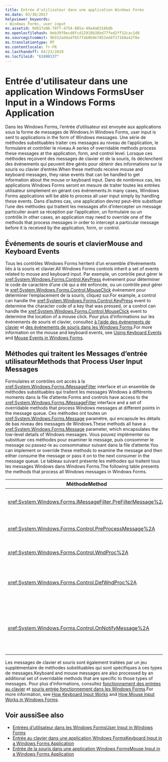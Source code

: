 ```yaml
---
title: Entrée d'utilisateur dans une application Windows Forms
ms.date: 03/30/2017
helpviewer_keywords:
- Windows Forms, user input
ms.assetid: 9d61fa96-70f7-4754-885a-49a4a6316bdb
ms.openlocfilehash: 0eb39f0ecd8fcd12918b38bd77fed2ff32cac1d8
ms.sourcegitcommit: 9b552addadfb57fab0b9e7852ed4f1f1b8a42f8e
ms.translationtype: MT
ms.contentlocale: fr-FR
ms.lasthandoff: 04/23/2019
ms.locfileid: "61800137"
---
```

# <a name="user-input-in-a-windows-forms-application"></a><span data-ttu-id="3204e-102">Entrée d'utilisateur dans une application Windows Forms</span><span class="sxs-lookup"><span data-stu-id="3204e-102">User Input in a Windows Forms Application</span></span>
<span data-ttu-id="3204e-103">Dans les Windows Forms, l’entrée d’utilisateur est envoyée aux applications sous la forme de messages de Windows.</span><span class="sxs-lookup"><span data-stu-id="3204e-103">In Windows Forms, user input is sent to applications in the form of Windows messages.</span></span> <span data-ttu-id="3204e-104">Une série de méthodes substituables traiter ces messages au niveau de l’application, le formulaire et contrôler le niveau.</span><span class="sxs-lookup"><span data-stu-id="3204e-104">A series of overridable methods process these messages at the application, form, and control level.</span></span> <span data-ttu-id="3204e-105">Lorsque ces méthodes reçoivent des messages de clavier et de la souris, ils déclenchent des événements qui peuvent être gérés pour obtenir des informations sur la souris ou clavier d’entrée.</span><span class="sxs-lookup"><span data-stu-id="3204e-105">When these methods receive mouse and keyboard messages, they raise events that can be handled to get information about the mouse or keyboard input.</span></span> <span data-ttu-id="3204e-106">Dans de nombreux cas, les applications Windows Forms seront en mesure de traiter toutes les entrées utilisateur simplement en gérant ces événements.</span><span class="sxs-lookup"><span data-stu-id="3204e-106">In many cases, Windows Forms applications will be able to process all user input simply by handling these events.</span></span> <span data-ttu-id="3204e-107">Dans d’autres cas, une application devrez peut-être substituer l’une des méthodes qui traitent les messages afin d’intercepter un message particulier avant sa réception par l’application, un formulaire ou un contrôle.</span><span class="sxs-lookup"><span data-stu-id="3204e-107">In other cases, an application may need to override one of the methods that process messages in order to intercept a particular message before it is received by the application, form, or control.</span></span>  
  
## <a name="mouse-and-keyboard-events"></a><span data-ttu-id="3204e-108">Événements de souris et clavier</span><span class="sxs-lookup"><span data-stu-id="3204e-108">Mouse and Keyboard Events</span></span>  
 <span data-ttu-id="3204e-109">Tous les contrôles Windows Forms héritent d’un ensemble d’événements liés à la souris et clavier.</span><span class="sxs-lookup"><span data-stu-id="3204e-109">All Windows Forms controls inherit a set of events related to mouse and keyboard input.</span></span> <span data-ttu-id="3204e-110">Par exemple, un contrôle peut gérer le <xref:System.Windows.Forms.Control.KeyPress> événement pour déterminer le code de caractère d’une clé qui a été enfoncée, ou un contrôle peut gérer le <xref:System.Windows.Forms.Control.MouseClick> événement pour déterminer l’emplacement de la souris, cliquez sur.</span><span class="sxs-lookup"><span data-stu-id="3204e-110">For example, a control can handle the <xref:System.Windows.Forms.Control.KeyPress> event to determine the character code of a key that was pressed, or a control can handle the <xref:System.Windows.Forms.Control.MouseClick> event to determine the location of a mouse click.</span></span> <span data-ttu-id="3204e-111">Pour plus d’informations sur les événements de souris et clavier, consultez [à l’aide des événements de clavier](using-keyboard-events.md) et [des événements de souris dans les Windows Forms](mouse-events-in-windows-forms.md).</span><span class="sxs-lookup"><span data-stu-id="3204e-111">For more information on the mouse and keyboard events, see [Using Keyboard Events](using-keyboard-events.md) and [Mouse Events in Windows Forms](mouse-events-in-windows-forms.md).</span></span>  
  
## <a name="methods-that-process-user-input-messages"></a><span data-ttu-id="3204e-112">Méthodes qui traitent les Messages d’entrée utilisateur</span><span class="sxs-lookup"><span data-stu-id="3204e-112">Methods that Process User Input Messages</span></span>  
 <span data-ttu-id="3204e-113">Formulaires et contrôles ont accès à la <xref:System.Windows.Forms.IMessageFilter> interface et un ensemble de méthodes substituables qui traitent les messages Windows à différents moments dans la file d’attente.</span><span class="sxs-lookup"><span data-stu-id="3204e-113">Forms and controls have access to the <xref:System.Windows.Forms.IMessageFilter> interface and a set of overridable methods that process Windows messages at different points in the message queue.</span></span> <span data-ttu-id="3204e-114">Ces méthodes ont toutes un <xref:System.Windows.Forms.Message> paramètre, qui encapsule les détails de bas niveau des messages de Windows.</span><span class="sxs-lookup"><span data-stu-id="3204e-114">These methods all have a <xref:System.Windows.Forms.Message> parameter, which encapsulates the low-level details of Windows messages.</span></span> <span data-ttu-id="3204e-115">Vous pouvez implémenter ou substituer ces méthodes pour examiner le message, puis consommer le message ou passez-le au consommateur suivant dans la file d’attente.</span><span class="sxs-lookup"><span data-stu-id="3204e-115">You can implement or override these methods to examine the message and then either consume the message or pass it on to the next consumer in the message queue.</span></span> <span data-ttu-id="3204e-116">Le tableau suivant présente les méthodes qui traitent tous les messages Windows dans Windows Forms.</span><span class="sxs-lookup"><span data-stu-id="3204e-116">The following table presents the methods that process all Windows messages in Windows Forms.</span></span>  
  
|<span data-ttu-id="3204e-117">Méthode</span><span class="sxs-lookup"><span data-stu-id="3204e-117">Method</span></span>|<span data-ttu-id="3204e-118">Notes</span><span class="sxs-lookup"><span data-stu-id="3204e-118">Notes</span></span>|  
|------------|-----------|  
|<xref:System.Windows.Forms.IMessageFilter.PreFilterMessage%2A>|<span data-ttu-id="3204e-119">Cette méthode intercepte en file d’attente des messages Windows (également appelé validées) au niveau de l’application.</span><span class="sxs-lookup"><span data-stu-id="3204e-119">This method intercepts queued (also known as posted) Windows messages at the application level.</span></span>|  
|<xref:System.Windows.Forms.Control.PreProcessMessage%2A>|<span data-ttu-id="3204e-120">Cette méthode intercepte les messages Windows au niveau du formulaire et de contrôle avant qu’ils ont été traités.</span><span class="sxs-lookup"><span data-stu-id="3204e-120">This method intercepts Windows messages at the form and control level before they have been processed.</span></span>|  
|<xref:System.Windows.Forms.Control.WndProc%2A>|<span data-ttu-id="3204e-121">Cette méthode traite les messages Windows au niveau du formulaire et de contrôle.</span><span class="sxs-lookup"><span data-stu-id="3204e-121">This method processes Windows messages at the form and control level.</span></span>|  
|<xref:System.Windows.Forms.Control.DefWndProc%2A>|<span data-ttu-id="3204e-122">Cette méthode effectue le traitement par défaut des messages Windows au niveau du formulaire et de contrôle.</span><span class="sxs-lookup"><span data-stu-id="3204e-122">This method performs the default processing of Windows messages at the form and control level.</span></span> <span data-ttu-id="3204e-123">Cela fournit les fonctionnalités minimales d’une fenêtre.</span><span class="sxs-lookup"><span data-stu-id="3204e-123">This provides the minimal functionality of a window.</span></span>|  
|<xref:System.Windows.Forms.Control.OnNotifyMessage%2A>|<span data-ttu-id="3204e-124">Cette méthode intercepte les messages au niveau du formulaire et de contrôle, une fois qu’ils ont été traités.</span><span class="sxs-lookup"><span data-stu-id="3204e-124">This method intercepts messages at the form and control level, after they have been processed.</span></span> <span data-ttu-id="3204e-125">Le <xref:System.Windows.Forms.ControlStyles.EnableNotifyMessage> bit de style doit être définie pour cette méthode à appeler.</span><span class="sxs-lookup"><span data-stu-id="3204e-125">The <xref:System.Windows.Forms.ControlStyles.EnableNotifyMessage> style bit must be set for this method to be called.</span></span>|  
  
 <span data-ttu-id="3204e-126">Les messages de clavier et souris sont également traitées par un jeu supplémentaire de méthodes substituables qui sont spécifiques à ces types de messages.</span><span class="sxs-lookup"><span data-stu-id="3204e-126">Keyboard and mouse messages are also processed by an additional set of overridable methods that are specific to those types of messages.</span></span> <span data-ttu-id="3204e-127">Pour plus d’informations, consultez [fonctionnement des entrées au clavier](how-keyboard-input-works.md) et [souris entrée fonctionnement dans les Windows Forms](how-mouse-input-works-in-windows-forms.md).</span><span class="sxs-lookup"><span data-stu-id="3204e-127">For more information, see [How Keyboard Input Works](how-keyboard-input-works.md) and [How Mouse Input Works in Windows Forms](how-mouse-input-works-in-windows-forms.md).</span></span>  
  
## <a name="see-also"></a><span data-ttu-id="3204e-128">Voir aussi</span><span class="sxs-lookup"><span data-stu-id="3204e-128">See also</span></span>

- [<span data-ttu-id="3204e-129">Entrées d’utilisateur dans les Windows Forms</span><span class="sxs-lookup"><span data-stu-id="3204e-129">User Input in Windows Forms</span></span>](user-input-in-windows-forms.md)
- [<span data-ttu-id="3204e-130">Entrée au clavier dans une application Windows Forms</span><span class="sxs-lookup"><span data-stu-id="3204e-130">Keyboard Input in a Windows Forms Application</span></span>](keyboard-input-in-a-windows-forms-application.md)
- [<span data-ttu-id="3204e-131">Entrée de la souris dans une application Windows Forms</span><span class="sxs-lookup"><span data-stu-id="3204e-131">Mouse Input in a Windows Forms Application</span></span>](mouse-input-in-a-windows-forms-application.md)
